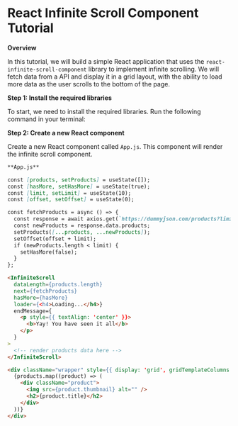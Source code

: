 React Infinite Scroll Component Tutorial
=====================================

**Overview**

In this tutorial, we will build a simple React application that uses the `react-infinite-scroll-component` library to implement infinite scrolling. We will fetch data from a API and display it in a grid layout, with the ability to load more data as the user scrolls to the bottom of the page.

**Step 1: Install the required libraries**

To start, we need to install the required libraries. Run the following command in your terminal:


**Step 2: Create a new React component**

Create a new React component called `App.js`. This component will render the infinite scroll component.
```markdown
**App.js**

const [products, setProducts] = useState([]);
const [hasMore, setHasMore] = useState(true);
const [limit, setLimit] = useState(10);
const [offset, setOffset] = useState(0);

const fetchProducts = async () => {
  const response = await axios.get(`https://dummyjson.com/products?limit=${limit}&skip=${offset}`);
  const newProducts = response.data.products;
  setProducts([...products, ...newProducts]);
  setOffset(offset + limit);
  if (newProducts.length < limit) {
    setHasMore(false);
  }
};

<InfiniteScroll
  dataLength={products.length}
  next={fetchProducts}
  hasMore={hasMore}
  loader={<h4>Loading...</h4>}
  endMessage={
    <p style={{ textAlign: 'center' }}>
      <b>Yay! You have seen it all</b>
    </p>
  }
>
  <!-- render products data here -->
</InfiniteScroll>

<div className="wrapper" style={{ display: 'grid', gridTemplateColumns: '1fr 1fr 1fr 1fr' }}>
  {products.map((product) => (
    <div className="product">
      <img src={product.thumbnail} alt="" />
      <h2>{product.title}</h2>
    </div>
  ))}
</div>